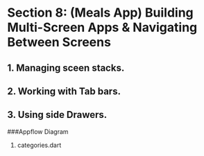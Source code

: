 # Section 8: (Meals App) Building Multi-Screen Apps & Navigating Between Screens
## 1.  Managing sceen stacks.
## 2.  Working with Tab bars.
## 3.  Using side Drawers.

###Appflow Diagram
1. categories.dart 
